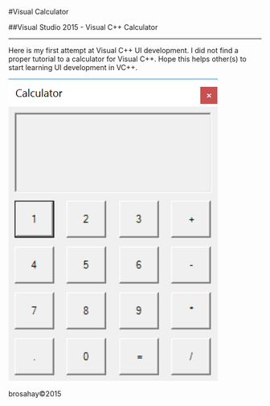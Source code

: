 
#Visual Calculator

##Visual Studio 2015 - Visual C++ Calculator

---
Here is my first attempt at Visual C++ UI development.
I did not find a proper tutorial to a calculator for Visual C++.
Hope this helps other(s) to start learning UI development in VC++.

![alt text](./sample/calculator.jpg)

<footer>brosahay&copy;2015</footer>
